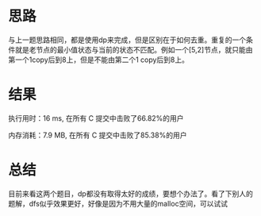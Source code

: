 # 思路

与上一题思路相同，都是使用dp来完成，但是区别在于如何去重。重复的一个条件就是老节点的最小值状态与当前的状态不匹配。例如一个[5,2]节点，就只能由第一个1copy后到8上，但是不能由第二个1 copy后到8上。

# 结果

执行用时：16 ms, 在所有 C 提交中击败了66.82%的用户

内存消耗：7.9 MB, 在所有 C 提交中击败了85.38%的用户

# 总结

目前来看这两个题目，dp都没有取得太好的成绩，要想个办法了。看了下别人的题解，dfs似乎效果更好，好像是因为不用大量的malloc空间，可以试试

